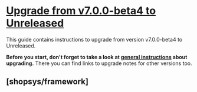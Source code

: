# [Upgrade from v7.0.0-beta4 to Unreleased](https://github.com/shopsys/shopsys/compare/v7.0.0-beta4...7.0)

This guide contains instructions to upgrade from version v7.0.0-beta4 to Unreleased.

**Before you start, don't forget to take a look at [general instructions](/UPGRADE.md) about upgrading.**
There you can find links to upgrade notes for other versions too.

## [shopsys/framework]
